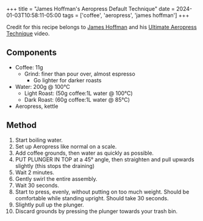 +++
title = "James Hoffman's Aeropress Default Technique"
date = 2024-01-03T10:58:11-05:00
tags = ['coffee', 'aeropress', 'james hoffman']
+++

Credit for this recipe belongs to [James Hoffman](https://www.youtube.com/channel/UCMb0O2CdPBNi-QqPk5T3gsQ) and his [Ultimate Aeropress Technique](https://www.youtube.com/watch?v=j6VlT_jUVPc&pp=ygUXamFtZXMgaG9mZm1hbiBhZXJvcHJlc3M%3D) video.

## Components

- Coffee: 11g
    - Grind: finer than pour over, almost espresso
        - Go lighter for darker roasts
- Water: 200g @ 100℃
    - Light Roast: (50g coffee:1L water @ 100℃)
    - Dark Roast: (60g coffee:1L water @ 85℃)
- Aeropress, kettle


## Method

1. Start boiling water.
2. Set up Aeropress like normal on a scale.
3. Add coffee grounds, then water as quickly as possible.
4. PUT PLUNGER IN TOP at a 45° angle, then straighten and pull upwards slightly (this stops the draining)
5. Wait 2 minutes.
6. Gently swirl the entire assembly.
7. Wait 30 seconds.
8. Start to press, evenly, without putting on too much weight. Should be comfortable while standing upright. Should take 30 seconds.
9. Slightly pull up the plunger.
10. Discard grounds by pressing the plunger towards your trash bin.

